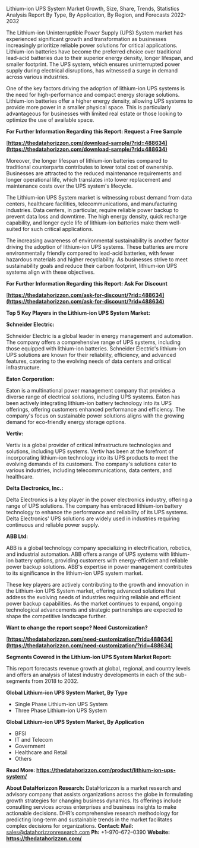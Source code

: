 ﻿Lithium-ion UPS System Market Growth, Size, Share, Trends, Statistics Analysis Report By Type, By Application, By Region, and Forecasts 2022-2032

The Lithium-ion Uninterruptible Power Supply (UPS) System market has experienced significant growth and transformation as businesses increasingly prioritize reliable power solutions for critical applications. Lithium-ion batteries have become the preferred choice over traditional lead-acid batteries due to their superior energy density, longer lifespan, and smaller footprint. The UPS system, which ensures uninterrupted power supply during electrical disruptions, has witnessed a surge in demand across various industries.

One of the key factors driving the adoption of lithium-ion UPS systems is the need for high-performance and compact energy storage solutions. Lithium-ion batteries offer a higher energy density, allowing UPS systems to provide more power in a smaller physical space. This is particularly advantageous for businesses with limited real estate or those looking to optimize the use of available space.

**For Further Information Regarding this Report: Request a Free Sample**

[**https://thedatahorizzon.com/download-sample/?rid=488634](https://thedatahorizzon.com/download-sample/?rid=488634)** 

Moreover, the longer lifespan of lithium-ion batteries compared to traditional counterparts contributes to lower total cost of ownership. Businesses are attracted to the reduced maintenance requirements and longer operational life, which translates into lower replacement and maintenance costs over the UPS system's lifecycle.

The Lithium-ion UPS System market is witnessing robust demand from data centers, healthcare facilities, telecommunications, and manufacturing industries. Data centers, in particular, require reliable power backup to prevent data loss and downtime. The high energy density, quick recharge capability, and longer cycle life of lithium-ion batteries make them well-suited for such critical applications.

The increasing awareness of environmental sustainability is another factor driving the adoption of lithium-ion UPS systems. These batteries are more environmentally friendly compared to lead-acid batteries, with fewer hazardous materials and higher recyclability. As businesses strive to meet sustainability goals and reduce their carbon footprint, lithium-ion UPS systems align with these objectives.

**For Further Information Regarding this Report: Ask For Discount**

[**https://thedatahorizzon.com/ask-for-discount/?rid=488634](https://thedatahorizzon.com/ask-for-discount/?rid=488634)** 

**Top 5 Key Players in the Lithium-ion UPS System Market:**

**Schneider Electric:**

Schneider Electric is a global leader in energy management and automation. The company offers a comprehensive range of UPS systems, including those equipped with lithium-ion batteries. Schneider Electric's lithium-ion UPS solutions are known for their reliability, efficiency, and advanced features, catering to the evolving needs of data centers and critical infrastructure.

**Eaton Corporation:**

Eaton is a multinational power management company that provides a diverse range of electrical solutions, including UPS systems. Eaton has been actively integrating lithium-ion battery technology into its UPS offerings, offering customers enhanced performance and efficiency. The company's focus on sustainable power solutions aligns with the growing demand for eco-friendly energy storage options.

**Vertiv:**

Vertiv is a global provider of critical infrastructure technologies and solutions, including UPS systems. Vertiv has been at the forefront of incorporating lithium-ion technology into its UPS products to meet the evolving demands of its customers. The company's solutions cater to various industries, including telecommunications, data centers, and healthcare.

**Delta Electronics, Inc.:**

Delta Electronics is a key player in the power electronics industry, offering a range of UPS solutions. The company has embraced lithium-ion battery technology to enhance the performance and reliability of its UPS systems. Delta Electronics' UPS solutions are widely used in industries requiring continuous and reliable power supply.

**ABB Ltd:**

ABB is a global technology company specializing in electrification, robotics, and industrial automation. ABB offers a range of UPS systems with lithium-ion battery options, providing customers with energy-efficient and reliable power backup solutions. ABB's expertise in power management contributes to its significance in the lithium-ion UPS system market.

These key players are actively contributing to the growth and innovation in the Lithium-ion UPS System market, offering advanced solutions that address the evolving needs of industries requiring reliable and efficient power backup capabilities. As the market continues to expand, ongoing technological advancements and strategic partnerships are expected to shape the competitive landscape further.

**Want to change the report scope? Need Customization?**

[**https://thedatahorizzon.com/need-customization/?rid=488634](https://thedatahorizzon.com/need-customization/?rid=488634)** 

**Segments Covered in the Lithium-ion UPS System Market Report:**

This report forecasts revenue growth at global, regional, and country levels and offers an analysis of latest industry developments in each of the sub-segments from 2018 to 2032.

**Global Lithium-ion UPS System Market, By Type**

- Single Phase Lithium-ion UPS System
- Three Phase Lithium-ion UPS System

**Global Lithium-ion UPS System Market, By Application**

- BFSI
- IT and Telecom
- Government
- Healthcare and Retail
- Others

**Read More: <https://thedatahorizzon.com/product/lithium-ion-ups-system/>** 

**About DataHorizzon Research:**DataHorizzon is a market research and advisory company that assists organizations across the globe in formulating growth strategies for changing business dynamics. Its offerings include consulting services across enterprises and business insights to make actionable decisions. DHR’s comprehensive research methodology for predicting long-term and sustainable trends in the market facilitates complex decisions for organizations.**Contact:Mail:** sales@datahorizzonresearch.com**Ph:** +1–970–672–0390**Website: <https://thedatahorizzon.com/>**

